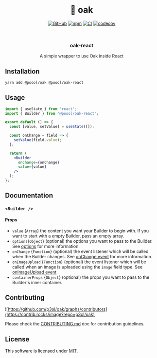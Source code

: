 <div align="center">

<h1>🌳 oak</h1>

[![GitHub](https://img.shields.io/github/license/p3ol/oak.svg)](https://github.com/p3ol/oak)
[![npm](https://img.shields.io/npm/v/@poool/oak-react.svg)](https://www.npmjs.com/package/@poool/oak-react)
[![CI](https://github.com/p3ol/oak/actions/workflows/ci.yml/badge.svg)](https://github.com/p3ol/oak/actions/workflows/ci.yml)
[![codecov](https://codecov.io/gh/p3ol/oak/branch/master/graph/badge.svg)](https://codecov.io/gh/p3ol/oak)

<br />
<h3>oak-react</h3>
<p>A simple wrapper to use Oak inside React</p>

</div>

## Installation

```bash
yarn add @poool/oak @poool/oak-react
```

## Usage

```jsx
import { useState } from 'react';
import { Builder } from '@poool/oak-react';

export default () => {
  const [value, setValue] = useState([]);

  const onChange = field => {
    setValue(field.value);
  };

  return (
    <Builder
      onChange={onChange}
      value={value}
    />
  );
};
```

## Documentation

### `<Builder />`

#### Props

- `value` {`Array`} the content you want your Builder to begin with. If you want to start with a empty Builder, pass an empty array.
- `options`{`Object`} (optional) the options you want to pass to the Builder. See [options](https://github.com/p3ol/oak/tree/master/packages/oak#options) for more information.
- `onChange` {`Function`} (optional) the event listener which will be called when the Builder changes. See [onChange event](https://github.com/p3ol/oak/tree/master/packages/oak#onchange) for more information.
- `onImageUpload` {`Function`} (optional) the event listener which will be called when an image is uploaded using the `image` field type. See [onImageUpload event](https://github.com/p3ol/oak/tree/master/packages/oak#onimageupload)
- `containerProps` {`Object`} (optional) the props you want to pass to the Builder's inner container.


## Contributing

![https://github.com/p3ol/oak/graphs/contributors](https://contrib.rocks/image?repo=p3ol/oak)

Please check the [CONTRIBUTING.md](https://github.com/p3ol/oak/blob/master/CONTRIBUTING.md) doc for contribution guidelines.

## License

This software is licensed under [MIT](https://github.com/p3ol/oak/blob/master/LICENSE).
